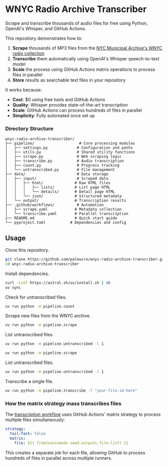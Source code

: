 # WNYC Radio Archive Transcriber

Scrape and transcribe thousands of audio files for free using Python, OpenAI's Whisper, and GitHub Actions.

This repository demonstrates how to:
1. **Scrape** thousands of MP3 files from the [NYC Municipal Archive's WNYC radio collection](https://nycrecords.access.preservica.com/uncategorized/SO_4574c0f5-03e8-4f9b-a0c6-d1c8ff23759b/?pg=1)
2. **Transcribe** them automatically using OpenAI's Whisper speech-to-text model
3. **Scale** the process using GitHub Actions matrix operations to process files in parallel
4. **Store** results as searchable text files in your repository

It works because:

- **Cost**: $0 using free tools and GitHub Actions
- **Quality**: Whisper provides state-of-the-art transcription
- **Scale**: GitHub Actions can process hundreds of files in parallel
- **Simplicity**: Fully automated once set up

### Directory Structure

```
wnyc-radio-archive-transcriber/
├── pipeline/                    # Core processing modules
│   ├── settings.py             # Configuration and paths
│   ├── utils.py                # Shared utility functions
│   ├── scrape.py               # Web scraping logic
│   ├── transcribe.py           # Audio transcription
│   ├── count.py                # Progress tracking
│   └── untranscribed.py        # File management
├── data/                       # Data storage
│   ├── input/                  # Scraped data
│   │   ├── html/              # Raw HTML files
│   │   │   ├── lists/         # List page HTML
│   │   │   └── details/       # Detail page HTML
│   │   └── json/              # Structured metadata
│   └── output/                # Transcription results
├── .github/workflows/          # Automation
│   ├── scrape.yaml            # Metadata collection
│   └── transcribe.yaml        # Parallel transcription
├── README.md                  # Quick start guide
└── pyproject.toml           # Dependencies and config
```

## Usage

Clone this repository.

```bash
git clone https://github.com/palewire/wnyc-radio-archive-transcriber.git
cd wnyc-radio-archive-transcriber
```

Install dependencies.

```bash
curl -LsSf https://astral.sh/uv/install.sh | sh
uv sync
```

Check for untranscribed files.

```bash
uv run python -m pipeline.count
```

Scrape new files from the WNYC archive.

```bash
uv run python -m pipeline.scrape
```

List untranscribed files.

```bash
uv run python -m pipeline.untranscribed -l 1
```

```bash
uv run python -m pipeline.scrape
```

List untranscribed files.

```bash
uv run python -m pipeline.untranscribed -l 1
```

Transcribe a single file.

```bash
uv run python -m pipeline.transcribe -f "your-file-id-here"
```

### How the matrix strategy mass transcribes files

The [transcription workflow](https://github.com/palewire/wnyc-radio-archive-transcriber/.github/workflows/transcribe.yaml) uses GitHub Actions' matrix strategy to process multiple files simultaneously:

```yaml
strategy:
  fail-fast: false
  matrix:
    file: ${{ fromJson(needs.seed.outputs.file-list) }}
```

This creates a separate job for each file, allowing GitHub to process hundreds of files in parallel across multiple runners.
